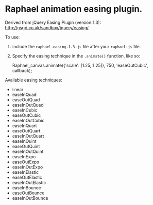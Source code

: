 # Raphael animation easing plugin.

Derived from jQuery Easing Plugin (version 1.3): http://gsgd.co.uk/sandbox/jquery/easing/

To use:
 1) Include the `raphael.easing.1.3.js` file after your `raphael.js` file.
 2) Specify the easing technique in the `.animate()` function, like so:

    Raphael_canvas.animate({'scale': [1.25, 1.25]}, 750, 'easeOutCubic', callback);

Available easing techniques:
- linear
- easeInQuad
- easeOutQuad
- easeInOutQuad
- easeInCubic
- easeOutCubic
- easeInOutCubic
- easeInQuart
- easeOutQuart
- easeInOutQuart
- easeInQuint
- easeOutQuint
- easeInOutQuint
- easeInExpo
- easeOutExpo
- easeInOutExpo
- easeInElastic
- easeOutElastic
- easeInOutElastic
- easeInBounce
- easeOutBounce
- easeInOutBounce
